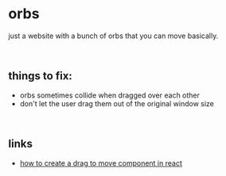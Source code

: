 # orbs

just a website with a bunch of orbs that you can move basically.

<br>

## things to fix:
- orbs sometimes collide when dragged over each other
- don't let the user drag them out of the original window size

<br>

## links
- [how to create a drag to move component in react](https://javascript.plainenglish.io/how-to-make-a-simple-custom-drag-to-move-component-in-react-f67d5c99f925)
